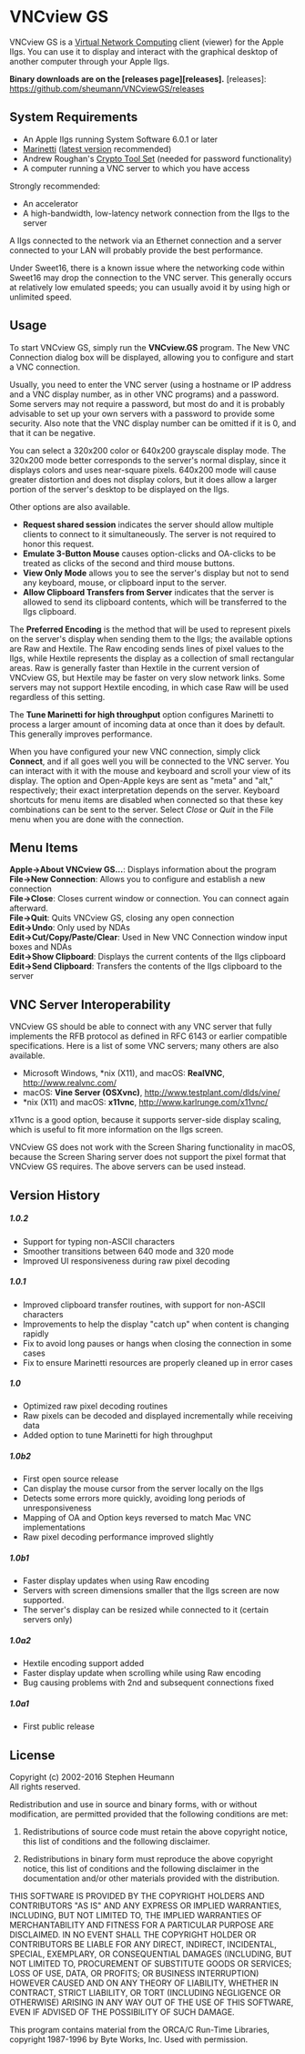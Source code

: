 VNCview GS
==========

VNCview GS is a [Virtual Network Computing][0] client (viewer) for the Apple IIgs.  You can use it to display and interact with the graphical desktop of another computer through your Apple IIgs.

[0]: https://en.wikipedia.org/wiki/Virtual_Network_Computing

__Binary downloads are on the [releases page][releases].__
[releases]: https://github.com/sheumann/VNCviewGS/releases

System Requirements
-------------------
* An Apple IIgs running System Software 6.0.1 or later
* [Marinetti][1] ([latest version][2] recommended)
* Andrew Roughan's [Crypto Tool Set][3] (needed for password functionality)
* A computer running a VNC server to which you have access  

Strongly recommended:

* An accelerator
* A high-bandwidth, low-latency network connection from the IIgs to the server

A IIgs connected to the network via an Ethernet connection and a server connected to your LAN will probably provide the best performance.

Under Sweet16, there is a known issue where the networking code within Sweet16 may drop the connection to the VNC server.  This generally occurs at relatively low emulated speeds; you can usually avoid it by using high or unlimited speed.

[1]: http://www.apple2.org/marinetti/
[2]: http://www.a2retrosystems.com/Marinetti.htm
[3]: http://members.iinet.net.au/~kalandi/apple/crypto.html


Usage
-----
To start VNCview GS, simply run the __VNCview.GS__ program.  The New VNC Connection dialog box will be displayed, allowing you to configure and start a VNC connection.

Usually, you need to enter the VNC server (using a hostname or IP address and a VNC display number, as in other VNC programs) and a password.  Some servers may not require a password, but most do and it is probably advisable to set up your own servers with a password to provide some security.  Also note that the VNC display number can be omitted if it is 0, and that it can be negative.

You can select a 320x200 color or 640x200 grayscale display mode.  The 320x200 mode better corresponds to the server's normal display, since it displays colors and uses near-square pixels.  640x200 mode will cause greater distortion and does not display colors, but it does allow a larger portion of the server's desktop to be displayed on the IIgs.

Other options are also available.
* __Request shared session__ indicates the server should allow multiple clients to connect to it simultaneously.  The server is not required to honor this request.
* __Emulate 3-Button Mouse__ causes option-clicks and OA-clicks to be  treated as clicks of the second and third mouse buttons.
* __View Only Mode__ allows you to see the server's display but not to send any keyboard, mouse, or clipboard input to the server.
* __Allow Clipboard Transfers from Server__ indicates that the server is allowed to send its clipboard contents, which will be transferred to the IIgs clipboard.

The __Preferred Encoding__ is the method that will be used to represent pixels on the server's display when sending them to the IIgs; the available options are Raw and Hextile.  The Raw encoding sends lines of pixel values to the IIgs, while Hextile represents the display as a collection of small rectangular areas.  Raw is generally faster than Hextile in the current version of VNCview GS, but Hextile may be faster on very slow network links.  Some servers may not support Hextile encoding, in which case Raw will be used regardless of this setting.

The __Tune Marinetti for high throughput__ option configures Marinetti to process a larger amount of incoming data at once than it does by default.  This generally improves performance.

When you have configured your new VNC connection, simply click __Connect__, and if all goes well you will be connected to the VNC server.  You can interact with it with the mouse and keyboard and scroll your view of its display.  The option and Open-Apple keys are sent as "meta" and "alt," respectively; their exact interpretation depends on the server.  Keyboard shortcuts for menu items are disabled when connected so that these key combinations can be sent to the server.  Select _Close_ or _Quit_ in the File menu when you are done with the connection.

Menu Items
----------
__Apple->About VNCview GS...__: Displays information about the program  
__File->New Connection__: Allows you to configure and establish a new connection  
__File->Close__: Closes current window or connection.  You can connect again afterward.  
__File->Quit__: Quits VNCview GS, closing any open connection  
__Edit->Undo__: Only used by NDAs  
__Edit->Cut/Copy/Paste/Clear__: Used in New VNC Connection window input boxes and NDAs  
__Edit->Show Clipboard__: Displays the current contents of the IIgs clipboard  
__Edit->Send Clipboard__: Transfers the contents of the IIgs clipboard to the server  

VNC Server Interoperability
---------------------------
VNCview GS should be able to connect with any VNC server that fully implements the RFB protocol as defined in RFC 6143 or earlier compatible specifications.  Here is a list of some VNC servers; many others are also available.

* Microsoft Windows, *nix (X11), and macOS: __RealVNC__, http://www.realvnc.com/
* macOS: __Vine Server (OSXvnc)__, http://www.testplant.com/dlds/vine/
* *nix (X11) and macOS: __x11vnc__, http://www.karlrunge.com/x11vnc/

x11vnc is a good option, because it supports server-side display scaling, which is useful to fit more information on the IIgs screen.

VNCview GS does not work with the Screen Sharing functionality in macOS, because the Screen Sharing server does not support the pixel format that VNCview GS requires.  The above servers can be used instead.

Version History
---------------
##### 1.0.2
* Support for typing non-ASCII characters
* Smoother transitions between 640 mode and 320 mode
* Improved UI responsiveness during raw pixel decoding

##### 1.0.1
* Improved clipboard transfer routines, with support for non-ASCII characters
* Improvements to help the display "catch up" when content is changing rapidly
* Fix to avoid long pauses or hangs when closing the connection in some cases
* Fix to ensure Marinetti resources are properly cleaned up in error cases

##### 1.0
* Optimized raw pixel decoding routines
* Raw pixels can be decoded and displayed incrementally while receiving data
* Added option to tune Marinetti for high throughput

##### 1.0b2
* First open source release
* Can display the mouse cursor from the server locally on the IIgs
* Detects some errors more quickly, avoiding long periods of unresponsiveness
* Mapping of OA and Option keys reversed to match Mac VNC implementations
* Raw pixel decoding performance improved slightly

##### 1.0b1
* Faster display updates when using Raw encoding
* Servers with screen dimensions smaller that the IIgs screen are now supported.
* The server's display can be resized while connected to it (certain servers only)

##### 1.0a2
* Hextile encoding support added
* Faster display update when scrolling while using Raw encoding
* Bug causing problems with 2nd and subsequent connections fixed

##### 1.0a1
* First public release

License
-------
Copyright (c) 2002-2016 Stephen Heumann  
All rights reserved.

Redistribution and use in source and binary forms, with or without modification, are permitted provided that the following conditions are met:

1. Redistributions of source code must retain the above copyright notice, this list of conditions and the following disclaimer.

2. Redistributions in binary form must reproduce the above copyright notice, this list of conditions and the following disclaimer in the documentation and/or other materials provided with the distribution.

THIS SOFTWARE IS PROVIDED BY THE COPYRIGHT HOLDERS AND CONTRIBUTORS "AS IS" AND ANY EXPRESS OR IMPLIED WARRANTIES, INCLUDING, BUT NOT LIMITED TO, THE IMPLIED WARRANTIES OF MERCHANTABILITY AND FITNESS FOR A PARTICULAR PURPOSE ARE DISCLAIMED. IN NO EVENT SHALL THE COPYRIGHT HOLDER OR CONTRIBUTORS BE LIABLE FOR ANY DIRECT, INDIRECT, INCIDENTAL, SPECIAL, EXEMPLARY, OR CONSEQUENTIAL DAMAGES (INCLUDING, BUT NOT LIMITED TO, PROCUREMENT OF SUBSTITUTE GOODS OR SERVICES; LOSS OF USE, DATA, OR PROFITS; OR BUSINESS INTERRUPTION) HOWEVER CAUSED AND ON ANY THEORY OF LIABILITY, WHETHER IN CONTRACT, STRICT LIABILITY, OR TORT (INCLUDING NEGLIGENCE OR OTHERWISE) ARISING IN ANY WAY OUT OF THE USE OF THIS SOFTWARE, EVEN IF ADVISED OF THE POSSIBILITY OF SUCH DAMAGE.
 
This program contains material from the ORCA/C Run-Time Libraries, copyright 1987-1996 by Byte Works, Inc.  Used with permission.

